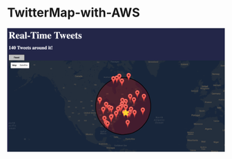 # TwitterMap-with-AWS


![Alt text](https://github.com/zy2280/TwitterMap-with-AWS/blob/master/Screenshot%20at%20Nov%2007%2022-59-40.png)
